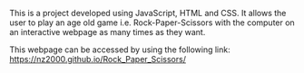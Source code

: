 This is a project developed using JavaScript, HTML and CSS. It allows the user to play an age old game i.e. Rock-Paper-Scissors with the computer on an interactive webpage as many times as they want.

This webpage can be accessed by using the following link: https://nz2000.github.io/Rock_Paper_Scissors/
